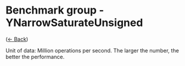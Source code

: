 ﻿# Benchmark group - YNarrowSaturateUnsigned
([← Back](YNarrowSaturateUnsigned.md))

Unit of data: Million operations per second. The larger the number, the better the performance.
